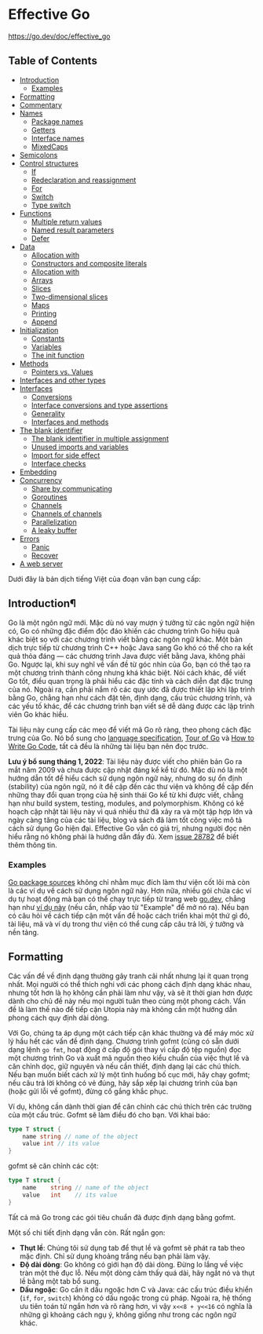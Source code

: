 # Effective Go

https://go.dev/doc/effective_go

## Table of Contents

- [Introduction](#introduction)
    - [Examples](#examples)
- [Formatting](#formatting)
- [Commentary](#commentary)
- [Names](#names)
    - [Package names](#package_names)
    - [Getters](#getters)
    - [Interface names](#interface_names)
    - [MixedCaps](#mixed_caps)
- [Semicolons](#semicolons)
- [Control structures](#control_structures)
    - [If](#if)
    - [Redeclaration and reassignment](#redeclaration_and_reassignment)
    - [For](#for)
    - [Switch](#switch)
    - [Type switch](#type_switch)
- [Functions](#functions)
    - [Multiple return values](#multiple_return_values)
    - [Named result parameters](#named_result_parameters)
    - [Defer](#defer)
- [Data](#data)
    - [Allocation with](#allocation_with)
    - [Constructors and composite literals](#constructors_and_composite_literals)
    - [Allocation with](#allocation_with)
    - [Arrays](#arrays)
    - [Slices](#slices)
    - [Two-dimensional slices](#two_dimensional_slices)
    - [Maps](#maps)
    - [Printing](#printing)
    - [Append](#append)
- [Initialization](#initialization)
    - [Constants](#constants)
    - [Variables](#variables)
    - [The init function](#the_init_function)
- [Methods](#methods)
    - [Pointers vs. Values](#pointers_vs_values)
- [Interfaces and other types](#interfaces_and_other_types)
- [Interfaces](#interfaces)
    - [Conversions](#conversions)
    - [Interface conversions and type assertions](#interface_conversions_and_type_assertions)
    - [Generality](#generality)
    - [Interfaces and methods](#interfaces_and_methods)
- [The blank identifier](#the_blank_identifier)
    - [The blank identifier in multiple assignment](#the_blank_identifier_in_multiple_assignment)
    - [Unused imports and variables](#unused_imports_and_variables)
    - [Import for side effect](#import_for_side_effect)
    - [Interface checks](#interface_checks)
- [Embedding](#embedding)
- [Concurrency](#concurrency)
    - [Share by communicating](#share_by_communicating)
    - [Goroutines](#goroutines)
    - [Channels](#channels)
    - [Channels of channels](#channels_of_channels)
    - [Parallelization](#parallelization)
    - [A leaky buffer](#a_leaky_buffer)
- [Errors](#errors)
    - [Panic](#panic)
    - [Recover](#recover)
- [A web server](#a_web_server)

Dưới đây là bản dịch tiếng Việt của đoạn văn bạn cung cấp:

## Introduction¶

Go là một ngôn ngữ mới. Mặc dù nó vay mượn ý tưởng từ các ngôn ngữ hiện có, Go có những đặc điểm độc đáo khiến các chương trình Go hiệu quả khác biệt so với các chương trình viết bằng các ngôn ngữ khác. Một bản dịch trực tiếp từ chương trình C++ hoặc Java sang Go khó có thể cho ra kết quả thỏa đáng — các chương trình Java được viết bằng Java, không phải Go. Ngược lại, khi suy nghĩ về vấn đề từ góc nhìn của Go, bạn có thể tạo ra một chương trình thành công nhưng khá khác biệt. Nói cách khác, để viết Go tốt, điều quan trọng là phải hiểu các đặc tính và cách diễn đạt đặc trưng của nó. Ngoài ra, cần phải nắm rõ các quy ước đã được thiết lập khi lập trình bằng Go, chẳng hạn như cách đặt tên, định dạng, cấu trúc chương trình, và các yếu tố khác, để các chương trình bạn viết sẽ dễ dàng được các lập trình viên Go khác hiểu.

Tài liệu này cung cấp các mẹo để viết mã Go rõ ràng, theo phong cách đặc trưng của Go. Nó bổ sung cho [language specification](https://go.dev/ref/spec), [Tour of Go](https://go.dev/tour/welcome/1) và [How to Write Go Code](https://go.dev/doc/code), tất cả đều là những tài liệu bạn nên đọc trước.

**Lưu ý bổ sung tháng 1, 2022**: Tài liệu này được viết cho phiên bản Go ra mắt năm 2009 và chưa được cập nhật đáng kể kể từ đó. Mặc dù nó là một hướng dẫn tốt để hiểu cách sử dụng ngôn ngữ này, nhưng do sự ổn định (stability) của ngôn ngữ, nó ít đề cập đến các thư viện và không đề cập đến những thay đổi quan trọng của hệ sinh thái Go kể từ khi được viết, chẳng hạn như build system, testing, modules, and polymorphism. Không có kế hoạch cập nhật tài liệu này vì quá nhiều thứ đã xảy ra và một tập hợp lớn và ngày càng tăng của các tài liệu, blog và sách đã làm tốt công việc mô tả cách sử dụng Go hiện đại. Effective Go vẫn có giá trị, nhưng người đọc nên hiểu rằng nó không phải là hướng dẫn đầy đủ. Xem [issue 28782](https://github.com/golang/go/issues/28782) để biết thêm thông tin.

### Examples

[Go package sources](https://go.dev/src/) không chỉ nhằm mục đích làm thư viện cốt lõi mà còn là các ví dụ về cách sử dụng ngôn ngữ này. Hơn nữa, nhiều gói chứa các ví dụ tự hoạt động mà bạn có thể chạy trực tiếp từ trang web [go.dev](https://go.dev/), chẳng hạn như [ví dụ này](https://pkg.go.dev/strings#example-Map) (nếu cần, nhấp vào từ "Example" để mở nó ra). Nếu bạn có câu hỏi về cách tiếp cận một vấn đề hoặc cách triển khai một thứ gì đó, tài liệu, mã và ví dụ trong thư viện có thể cung cấp câu trả lời, ý tưởng và nền tảng.

## Formatting

Các vấn đề về định dạng thường gây tranh cãi nhất nhưng lại ít quan trọng nhất. Mọi người có thể thích nghi với các phong cách định dạng khác nhau, nhưng tốt hơn là họ không cần phải làm như vậy, và sẽ ít thời gian hơn được dành cho chủ đề này nếu mọi người tuân theo cùng một phong cách. Vấn đề là làm thế nào để tiếp cận Utopia này mà không cần một hướng dẫn phong cách quy định dài dòng.

Với Go, chúng ta áp dụng một cách tiếp cận khác thường và để máy móc xử lý hầu hết các vấn đề định dạng. Chương trình gofmt (cũng có sẵn dưới dạng lệnh `go fmt`, hoạt động ở cấp độ gói thay vì cấp độ tệp nguồn) đọc một chương trình Go và xuất mã nguồn theo kiểu chuẩn của việc thụt lề và căn chỉnh dọc, giữ nguyên và nếu cần thiết, định dạng lại các chú thích. Nếu bạn muốn biết cách xử lý một tình huống bố cục mới, hãy chạy gofmt; nếu câu trả lời không có vẻ đúng, hãy sắp xếp lại chương trình của bạn (hoặc gửi lỗi về gofmt), đừng cố gắng khắc phục.

Ví dụ, không cần dành thời gian để căn chỉnh các chú thích trên các trường của một cấu trúc. Gofmt sẽ làm điều đó cho bạn. Với khai báo:

```go
type T struct {
    name string // name of the object
    value int // its value
}
```

gofmt sẽ căn chỉnh các cột:

```go
type T struct {
    name    string // name of the object
    value   int    // its value
}
```

Tất cả mã Go trong các gói tiêu chuẩn đã được định dạng bằng gofmt.

Một số chi tiết định dạng vẫn còn. Rất ngắn gọn:

- **Thụt lề**: Chúng tôi sử dụng tab để thụt lề và gofmt sẽ phát ra tab theo mặc định. Chỉ sử dụng khoảng trắng nếu bạn phải làm vậy.
- **Độ dài dòng**: Go không có giới hạn độ dài dòng. Đừng lo lắng về việc tràn một thẻ đục lỗ. Nếu một dòng cảm thấy quá dài, hãy ngắt nó và thụt lề bằng một tab bổ sung.
- **Dấu ngoặc**: Go cần ít dấu ngoặc hơn C và Java: các cấu trúc điều khiển (`if`, `for`, `switch`) không có dấu ngoặc trong cú pháp. Ngoài ra, hệ thống ưu tiên toán tử ngắn hơn và rõ ràng hơn, vì vậy `x<<8 + y<<16` có nghĩa là những gì khoảng cách ngụ ý, không giống như trong các ngôn ngữ khác.



